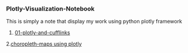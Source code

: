 ### Plotly-Visualization-Notebook


This is simply a note that display my work using python plotly framework


1. [01-plotly-and-cufflinks](https://jovian.ai/chukypedro15/01-plotly-and-cufflinks)

2.[choropleth-maps using plotly](https://jovian.ai/chukypedro15/01-choropleth-maps)
